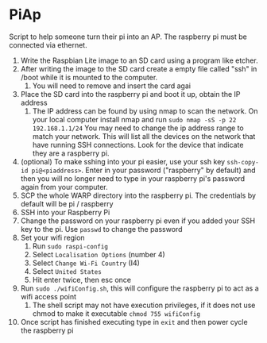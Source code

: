 # PiAp
Script to help someone turn their pi into an AP. The raspberry pi must be connected via ethernet.

1. Write the Raspbian Lite image to an SD card using a program like etcher.
2. After writing the image to the SD card create a empty file called "ssh" in /boot while it is mounted to the computer.
    1. You will need to remove and insert the card agai
3. Place the SD card into the raspberry pi and boot it up, obtain the IP address
    1. The IP address can be found by using nmap to scan the network. On your local computer install nmap and run `sudo nmap -sS -p 22 192.168.1.1/24` You may need to change the ip address range
     to match your network. This will list all the devices on the network that have running SSH connections. Look for the
     device that indicate they are a raspberry pi.
4. (optional) To make sshing into your pi easier, use your ssh key `ssh-copy-id pi@<piaddress>`. 
Enter in your password ("raspberry" by default) and then you will no longer need to type in your raspberry pi's password
again from your computer.
5. SCP the whole WARP directory into the raspberry pi. The credentials by default will be pi / raspberry
6. SSH into your Raspberry Pi
7. Change the password on your raspberry pi even if you added your SSH key to the pi. Use `passwd` to change the password
8. Set your wifi region
    1. Run `sudo raspi-config`
    2. Select `Localisation Options` (number 4)
    3. Select `Change Wi-Fi Country` (I4)
    4. Select `United States`
    5. Hit enter twice, then esc once
9. Run `sudo ./wifiConfig.sh`, this will configure the raspberry pi to act as a wifi access point
    1. The shell script may not have execution privileges, if it does not use chmod to make it executable 
    `chmod 755 wifiConfig`
10. Once script has finished executing type in `exit` and then power cycle the raspberry pi
